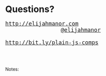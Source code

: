 # Questions?
<!-- .slide: data-state="no-vote" -->

<pre style="font-size: 1.25em; box-shadow: none;">
<a href="http://elijahmanor.com]">http://elijahmanor.com</a>
<a href="http://twitter.com/elijahmanor" style="margin-left: 11rem;">@elijahmanor</a><br/>
<a href="http://bit.ly/plain-js-comps"">http://bit.ly/plain-js-comps</a>
</pre>

<h3 data-store="conclusion-social" contenteditable></h3>

Notes:
